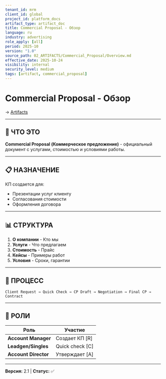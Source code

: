 ```yaml
---
tenant_id: mrm
client_id: global
project_id: platform_docs
artifact_type: artifact_doc
title: Commercial Proposal - Обзор
language: ru
industry: advertising
role_apply: [all]
period: 2025-10
version: "1.0"
source_path: 02_ARTIFACTS/Commercial_Proposal/Overview.md
effective_date: 2025-10-24
visibility: internal
security_level: medium
tags: [artifact, commercial_proposal]
---
```


# Commercial Proposal - Обзор

→ [Artifacts](../_README.md)

---

## 🎯 ЧТО ЭТО

**Commercial Proposal (Коммерческое предложение)** - официальный документ с услугами, стоимостью и условиями работы.

---

## 📋 НАЗНАЧЕНИЕ

КП создается для:
- Презентации услуг клиенту
- Согласования стоимости
- Оформления договора

---

## 📊 СТРУКТУРА

1. **О компании** - Кто мы
2. **Услуги** - Что предлагаем
3. **Стоимость** - Прайс
4. **Кейсы** - Примеры работ
5. **Условия** - Сроки, гарантии

---

## 🔄 ПРОЦЕСС

```
Client Request → Quick Check → CP Draft → Negotiation → Final CP → Contract
```

---

## 👥 РОЛИ

| Роль | Участие |
|------|---------|
| **Account Manager** | Создает КП [R] |
| **Leadgen/Singles** | Quick check [C] |
| **Account Director** | Утверждает [A] |

---

**Версия:** 2.1 | **Статус:** ✅


